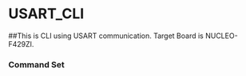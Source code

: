 # USART_CLI
##This is CLI using USART communication. Target Board is NUCLEO-F429ZI.

### Command Set
